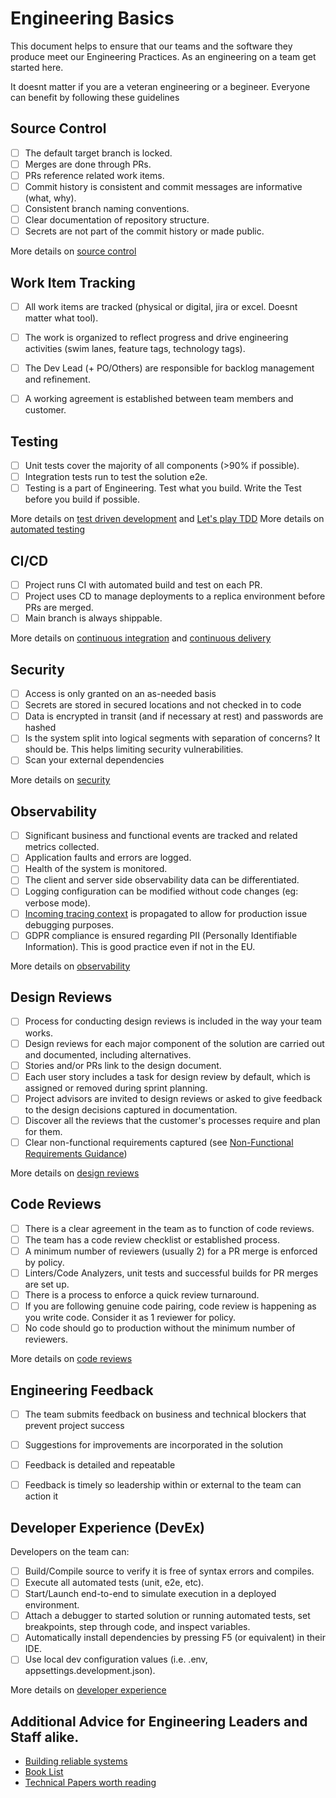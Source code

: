 # Engineering Basics

This document helps to ensure that our teams and the software they produce meet our Engineering Practices. As an engineering on a team get started here. 

It doesnt matter if you are a veteran engineering or a begineer. Everyone can benefit by following these guidelines

## Source Control

- [ ] The default target branch is locked.
- [ ] Merges are done through PRs.
- [ ] PRs reference related work items.
- [ ] Commit history is consistent and commit messages are informative (what, why).
- [ ] Consistent branch naming conventions.
- [ ] Clear documentation of repository structure.
- [ ] Secrets are not part of the commit history or made public.

More details on [source control](source-control.md)

## Work Item Tracking

- [ ] All work items are tracked (physical or digital, jira or excel. Doesnt matter what tool).
- [ ] The work is organized to reflect progress and drive engineering activities (swim lanes, feature tags, technology tags).
- [ ] The Dev Lead (+ PO/Others) are responsible for backlog management and refinement.
- [ ] A working agreement is established between team members and customer.


## Testing

- [ ] Unit tests cover the majority of all components (>90% if possible).
- [ ] Integration tests run to test the solution e2e.
- [ ] Testing is a part of Engineering. Test what you build. Write the Test before you build if possible.

More details on [test driven development](http://www.jamesshore.com/v2/books/aoad1/test_driven_development) and [Let's play TDD](http://www.jamesshore.com/v2/projects/lets-play-tdd)
More details on [automated testing](automated-testing.md)

## CI/CD

- [ ] Project runs CI with automated build and test on each PR.
- [ ] Project uses CD to manage deployments to a replica environment before PRs are merged.
- [ ] Main branch is always shippable.

More details on [continuous integration](continuous-integration.md) and [continuous delivery](continuous-delivery.md)

## Security

- [ ] Access is only granted on an as-needed basis
- [ ] Secrets are stored in secured locations and not checked in to code
- [ ] Data is encrypted in transit (and if necessary at rest) and passwords are hashed
- [ ] Is the system split into logical segments with separation of concerns? It should be. This helps limiting security vulnerabilities.
- [ ] Scan your external dependencies

More details on [security](security.md)

## Observability

- [ ] Significant business and functional events are tracked and related metrics collected.
- [ ] Application faults and errors are logged.
- [ ] Health of the system is monitored.
- [ ] The client and server side observability data can be differentiated.
- [ ] Logging configuration can be modified without code changes (eg: verbose mode).
- [ ] [Incoming tracing context](observability.md) is propagated to allow for production issue debugging purposes.
- [ ] GDPR compliance is ensured regarding PII (Personally Identifiable Information). This is good practice even if not in the EU.

More details on [observability](observability.md)

## Design Reviews

- [ ] Process for conducting design reviews is included in the way your team works.
- [ ] Design reviews for each major component of the solution are carried out and documented, including alternatives.
- [ ] Stories and/or PRs link to the design document.
- [ ] Each user story includes a task for design review by default, which is assigned or removed during sprint planning.
- [ ] Project advisors are invited to design reviews or asked to give feedback to the design decisions captured in documentation.
- [ ] Discover all the reviews that the customer's processes require and plan for them.
- [ ] Clear non-functional requirements captured (see [Non-Functional Requirements Guidance](non-functional-requirements-capture-guide.md))

More details on [design reviews](design-reviews.md)

## Code Reviews

- [ ] There is a clear agreement in the team as to function of code reviews.
- [ ] The team has a code review checklist or established process.
- [ ] A minimum number of reviewers (usually 2) for a PR merge is enforced by policy.
- [ ] Linters/Code Analyzers, unit tests and successful builds for PR merges are set up.
- [ ] There is a process to enforce a quick review turnaround.
- [ ] If you are following genuine code pairing, code review is happening as you write code. Consider it as 1 reviewer for policy.
- [ ] No code should go to production without the minimum number of reviewers. 

More details on [code reviews](code-reviews.md)

## Engineering Feedback

- [ ] The team submits feedback on business and technical blockers that prevent project success
- [ ] Suggestions for improvements are incorporated in the solution
- [ ] Feedback is detailed and repeatable
- [ ] Feedback is timely so leadership within or external to the team can action it


## Developer Experience (DevEx)

Developers on the team can:

- [ ] Build/Compile source to verify it is free of syntax errors and compiles.
- [ ] Execute all automated tests (unit, e2e, etc).
- [ ] Start/Launch end-to-end to simulate execution in a deployed environment.
- [ ] Attach a debugger to started solution or running automated tests, set breakpoints, step through code, and inspect variables.
- [ ] Automatically install dependencies by pressing F5 (or equivalent) in their IDE.
- [ ] Use local dev configuration values (i.e. .env, appsettings.development.json).

More details on [developer experience](developer-experience.md)

## Additional Advice for Engineering Leaders and Staff alike.

* [Building reliable systems](building-for-reliability.md)
* [Book List](book-list.md)
* [Technical Papers worth reading](technical-papers.md)